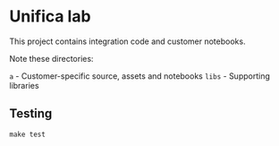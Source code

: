 # Unifica lab

This project contains integration code and customer notebooks.

Note these directories:

`a` - Customer-specific source, assets and notebooks
`libs` - Supporting libraries

## Testing

```
make test
```
